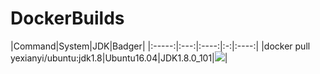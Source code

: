# DockerBuilds
|Command|System|JDK|Badger|
|:-----:|:---:|:----:|:-:|:----:|
|docker pull yexianyi/ubuntu:jdk1.8|Ubuntu16.04|JDK1.8.0_101|[![](https://images.microbadger.com/badges/image/yexianyi/ubuntu.svg)](https://microbadger.com/images/yexianyi/ubuntu "Get your own image badge on microbadger.com")|



